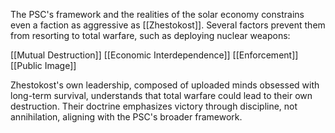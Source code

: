 The PSC's framework and the realities of the solar economy constrains even a faction as aggressive as [[Zhestokost]]. Several factors prevent them from resorting to total warfare, such as deploying nuclear weapons:

[[Mutual Destruction]]
[[Economic Interdependence]]
[[Enforcement]]
[[Public Image]]

Zhestokost's own leadership, composed of uploaded minds obsessed with long-term survival, understands that total warfare could lead to their own destruction. Their doctrine emphasizes victory through discipline, not annihilation, aligning with the PSC's broader framework.